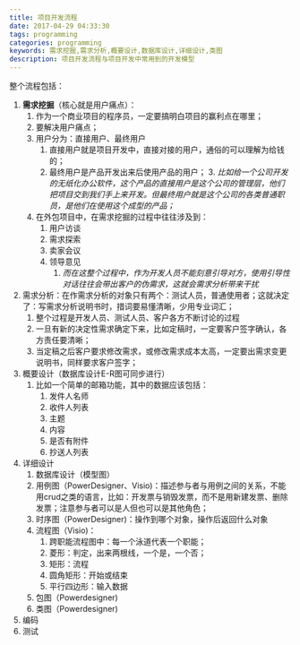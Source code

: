```yaml
---
title: 项目开发流程
date: 2017-04-29 04:33:30
tags: programming
categories: programming
keywords: 需求挖掘,需求分析,概要设计,数据库设计,详细设计,类图
description: 项目开发流程与项目开发中常用到的开发模型
---
```

整个流程包括：
1. **需求挖掘**（核心就是用户痛点）：
	1. 作为一个商业项目的程序员，一定要搞明白项目的赢利点在哪里；
	2. 要解决用户痛点；
	3. 用户分为：直接用户、最终用户
		1. 直接用户就是项目开发中，直接对接的用户，通俗的可以理解为给钱的；
		2. 最终用户是产品开发出来后使用产品的用户；
			3. *比如给一个公司开发的无纸化办公软件，这个产品的直接用户是这个公司的管理层，他们把项目交到我们手上来开发。但最终用户就是这个公司的各类普通职员，是他们在使用这个成型的产品；*
	4. 在外包项目中，在需求挖掘的过程中往往涉及到：
		1. 用户访谈
		2. 需求探索
		3. 卖家会议
		4. 领导意见
			1. *而在这整个过程中，作为开发人员不能刻意引导对方，使用引导性对话往往会带出客户的伪需求，这就会需求分析带来干扰*
2. 需求分析：在作需求分析的对象只有两个：测试人员，普通使用者；这就决定了：写需求分析说明书时，措词要易懂清晰，少用专业词汇；
	1. 整个过程是开发人员、测试人员、客户各方不断讨论的过程
	2. 一旦有新的决定性需求确定下来，比如定稿时，一定要客户签字确认，各方责任要清晰；
	3. 当定稿之后客户要求修改需求，或修改需求成本太高，一定要出需求变更说明书，同样要求客户签字；
3. 概要设计（数据库设计E-R图可同步进行）
	1. 比如一个简单的邮箱功能，其中的数据应该包括：
		1. 发件人名师
		2. 收件人列表
		3. 主题
		4. 内容
		5. 是否有附件
		6. 抄送人列表
7. 详细设计
	1. 数据库设计（模型图）
	2. 用例图（PowerDesigner、Visio)：描述参与者与用例之间的关系，不能用crud之类的语言，比如：开发票与销毁发票，而不是用新建发票、删除发票；注意参与者可以是人但也可以是其他角色；
	3. 时序图（PowerDesigner)：操作到哪个对象，操作后返回什么对象
	4. 流程图（Visio)：
		1. 跨职能流程图中：每一个泳道代表一个职能；
		1. 菱形：判定，出来两根线，一个是，一个否；
		2. 矩形：流程
		3. 圆角矩形：开始或结束
		4. 平行四边形：输入数据
	5. 包图（Powerdesigner)
	6. 类图（Powerdesigner)
7. 编码
8. 测试
